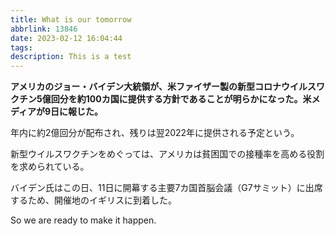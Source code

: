 ```yaml
---
title: What is our tomorrow
abbrlink: 13846
date: 2023-02-12 16:04:44
tags:
description: This is a test
---
```

**アメリカのジョー・バイデン大統領が、米ファイザー製の新型コロナウイルスワクチン5億回分を約100カ国に提供する方針であることが明らかになった。米メディアが9日に報じた。**

年内に約2億回分が配布され、残りは翌2022年に提供される予定という。

新型ウイルスワクチンをめぐっては、アメリカは貧困国での接種率を高める役割を求められている。

バイデン氏はこの日、11日に開幕する主要7カ国首脳会議（G7サミット）に出席するため、開催地のイギリスに到着した。

So we are ready to make it happen.